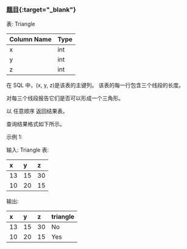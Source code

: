 ### [题目](https://leetcode.cn/problems/triangle-judgement/){:target="_blank"}

表: Triangle

| Column Name | Type |
|:------------|:-----|
| x           | int  |
| y           | int  |
| z           | int  |

在 SQL 中，(x, y, z)是该表的主键列。
该表的每一行包含三个线段的长度。


对每三个线段报告它们是否可以形成一个三角形。

以 任意顺序 返回结果表。

查询结果格式如下所示。



示例 1:

输入:
Triangle 表:

| x   | y   | z   |
|:----|:----|:----|
| 13  | 15  | 30  |
| 10  | 20  | 15  |

输出:

| x   | y   | z   | triangle |
|:----|:----|:----|:---------|
| 13  | 15  | 30  | No       |
| 10  | 20  | 15  | Yes      |
